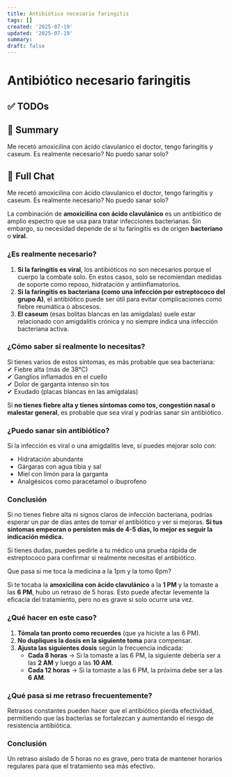 ```yaml
---
title: Antibiótico necesario faringitis
tags: []
created: '2025-07-19'
updated: '2025-07-19'
summary:
draft: false
---
```


# Antibiótico necesario faringitis

## ✅ TODOs


## 📌 Summary
Me recetó amoxicilina con ácido clavulanico el doctor, tengo faringitis y caseum. Es realmente necesario? No puedo sanar solo?

## 🧠 Full Chat


Me recetó amoxicilina con ácido clavulanico el doctor, tengo faringitis y caseum. Es realmente necesario? No puedo sanar solo?



La combinación de **amoxicilina con ácido clavulánico** es un antibiótico de amplio espectro que se usa para tratar infecciones bacterianas. Sin embargo, su necesidad depende de si tu faringitis es de origen **bacteriano** o **viral**.  

### **¿Es realmente necesario?**  
1. **Si la faringitis es viral**, los antibióticos no son necesarios porque el cuerpo la combate solo. En estos casos, solo se recomiendan medidas de soporte como reposo, hidratación y antiinflamatorios.  
2. **Si la faringitis es bacteriana (como una infección por estreptococo del grupo A)**, el antibiótico puede ser útil para evitar complicaciones como fiebre reumática o abscesos.  
3. **El caseum** (esas bolitas blancas en las amígdalas) suele estar relacionado con amigdalitis crónica y no siempre indica una infección bacteriana activa.  

### **¿Cómo saber si realmente lo necesitas?**  
Si tienes varios de estos síntomas, es más probable que sea bacteriana:  
✔ Fiebre alta (más de 38°C)  
✔ Ganglios inflamados en el cuello  
✔ Dolor de garganta intenso sin tos  
✔ Exudado (placas blancas en las amígdalas)  

Si **no tienes fiebre alta y tienes síntomas como tos, congestión nasal o malestar general**, es probable que sea viral y podrías sanar sin antibiótico.  

### **¿Puedo sanar sin antibiótico?**  
Si la infección es viral o una amigdalitis leve, sí puedes mejorar solo con:  
- Hidratación abundante  
- Gárgaras con agua tibia y sal  
- Miel con limón para la garganta  
- Analgésicos como paracetamol o ibuprofeno  

### **Conclusión**  
Si no tienes fiebre alta ni signos claros de infección bacteriana, podrías esperar un par de días antes de tomar el antibiótico y ver si mejoras. **Si tus síntomas empeoran o persisten más de 4-5 días, lo mejor es seguir la indicación médica.**  

Si tienes dudas, puedes pedirle a tu médico una prueba rápida de estreptococo para confirmar si realmente necesitas el antibiótico.

Que pasa si me toca la medicina a la 1pm y la tomo 6pm?

Si te tocaba la **amoxicilina con ácido clavulánico** a la **1 PM** y la tomaste a las **6 PM**, hubo un retraso de 5 horas. Esto puede afectar levemente la eficacia del tratamiento, pero no es grave si solo ocurre una vez.  

### **¿Qué hacer en este caso?**  
1. **Tómala tan pronto como recuerdes** (que ya hiciste a las 6 PM).  
2. **No dupliques la dosis en la siguiente toma** para compensar.  
3. **Ajusta las siguientes dosis** según la frecuencia indicada:  
   - **Cada 8 horas** → Si la tomaste a las 6 PM, la siguiente debería ser a las **2 AM** y luego a las **10 AM**.  
   - **Cada 12 horas** → Si la tomaste a las 6 PM, la próxima debe ser a las **6 AM**.  

### **¿Qué pasa si me retraso frecuentemente?**  
Retrasos constantes pueden hacer que el antibiótico pierda efectividad, permitiendo que las bacterias se fortalezcan y aumentando el riesgo de resistencia antibiótica.  

### **Conclusión**  
Un retraso aislado de 5 horas no es grave, pero trata de mantener horarios regulares para que el tratamiento sea más efectivo.